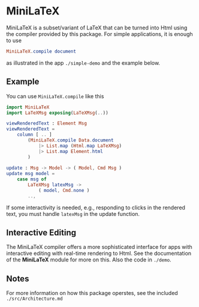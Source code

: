# MiniLaTeX

MiniLaTeX is a subset/variant of LaTeX that can
be turned into Html using the compiler provided by 
this package.  For simple applications, it is enough to 
use 

```elm
MiniLaTeX.compile document
```

as illustrated in the app `./simple-demo` and the example below.


## Example

You can use `MiniLaTeX.compile` like this

```elm
import MiniLaTeX
import LaTeXMsg exposing(LaTeXMsg(..))

viewRenderedText : Element Msg
viewRenderedText =
    column [ .. ]
        (MiniLaTeX.compile Data.document
            |> List.map (Html.map LaTeXMsg)
            |> List.map Element.html
        )
        
update : Msg -> Model -> ( Model, Cmd Msg )
update msg model =
    case msg of
        LaTeXMsg latexMsg ->
            ( model, Cmd.none )
        ..,


```

If some interactivity is needed, e.g., responding
to clicks in the rendered text, you must handle `latexMsg` in
the update function.


## Interactive Editing

The MiniLaTeX compiler offers a more sophisticated interface for
apps with interactive editing with real-time rendering
to Html.  See the documentation of the **MiniLaTeX** module for more
on this.  Also the code in `./demo`.

## Notes

For more information on how this package operstes,
see the included `./src/Architecture.md`

